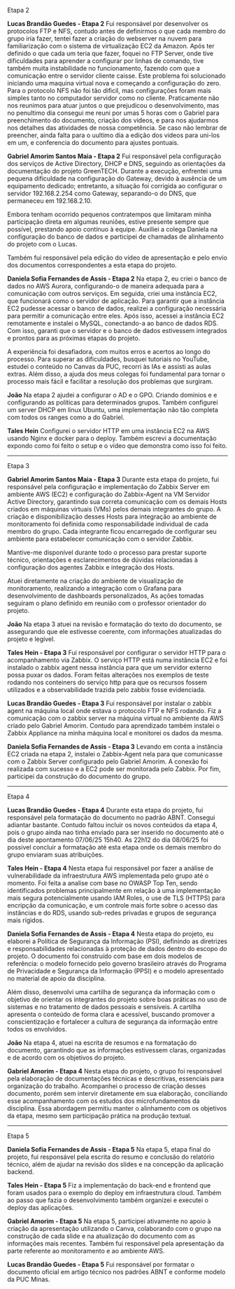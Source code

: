 Etapa 2 

**Lucas Brandão Guedes - Etapa 2**
Fui responsável por desenvolver os protocolos FTP e NFS, contudo antes de definirmos o que cada membro do grupo iria fazer, tentei fazer a criação do webserver na nuvem para familiarização com o sistema de virtualização EC2 da Amazon.
Após ter definido o que cada um teria que fazer, foquei no FTP Server, onde tive dificuldades para aprender a configurar por linhas de comando, tive também muita instabilidade no funcionamento, fazendo com que a comunicação entre o servidor cliente caisse. Este problema foi solucionado iniciando uma maquina virtual nova e começando a configuração do zero.
Para o protocolo NFS não foi tão dificil, mas configurações foram mais simples tanto no computador servidor como no cliente.
Praticamente não nos reunimos para atuar juntos o que prejudicou o desenvolvimento, mas no penultimo dia consegui me reuni por umas 5 horas com o Gabriel para preenchimento do documento, criação dos videos, e para nos ajudarmos nos detalhes das atividades de nossa competência.
Se caso não lembrar de preencher, ainda falta para o uultimo dia a edição dos videos para uni-los em um, e conferencia do documento para ajustes pontuais.

**Gabriel Amorim Santos Maia - Etapa 2**
Fui responsável pela configuração dos serviços de Active Directory, DHCP e DNS, seguindo as orientações da documentação do projeto GreenTECH. Durante a execução, enfrentei uma pequena dificuldade na configuração do Gateway, devido à ausência de um equipamento dedicado; entretanto, a situação foi corrigida ao configurar o servidor 192.168.2.254 como Gateway, separando-o do DNS, que permaneceu em 192.168.2.10.

Embora tenham ocorrido pequenos contratempos que limitaram minha participação direta em algumas reuniões, estive presente sempre que possível, prestando apoio contínuo à equipe. Auxiliei a colega Daniela na configuração do banco de dados e participei de chamadas de alinhamento do projeto com o Lucas.

Também fui responsável pela edição do vídeo de apresentação e pelo envio dos documentos correspondentes a esta etapa do projeto.

**Daniela Sofia Fernandes de Assis - Etapa 2**
Na etapa 2, eu criei o banco de dados no AWS Aurora, configurando-o de maneira adequada para a comunicação com outros serviços. Em seguida, criei uma instância EC2, que funcionará como o servidor de aplicação. Para garantir que a instância EC2 pudesse acessar o banco de dados, realizei a configuração necessária para permitir a comunicação entre eles. Após isso, acessei a instância EC2 remotamente e instalei o MySQL, conectando-a ao banco de dados RDS. Com isso, garanti que o servidor e o banco de dados estivessem integrados e prontos para as próximas etapas do projeto.

A experiência foi desafiadora, com muitos erros e acertos ao longo do processo. Para superar as dificuldades, busquei tutoriais no YouTube, estudei o conteúdo no Canvas da PUC, recorri às IAs e assisti as aulas extras. Além disso, a ajuda dos meus colegas foi fundamental para tornar o processo mais fácil e facilitar a resolução dos problemas que surgiram.

**João**
Na etapa 2 ajudei a configurar o AD e o GPO. Criando domínios e e configurando as políticas para determinados grupos. Também configurei um server DHCP em linux Ubuntu, uma implementação não tão completa com todos os ranges como a do Gabriel.

**Tales Hein**
Configurei o servidor HTTP em uma instância EC2 na AWS usando Nginx e docker para o deploy. Também escrevi a documentação expondo como foi feito o setup e o vídeo que demonstra como isso foi feito.

______________________________________________________________________________________________________________________________________________________________________________________________________________________________

Etapa 3 

**Gabriel Amorim Santos Maia - Etapa 3**
Durante esta etapa do projeto, fui responsável pela configuração e implementação do Zabbix Server em ambiente AWS (EC2) e configuração do Zabbix-Agent na VM Servidor Active Directory, garantindo sua correta comunicação com os demais Hosts criados em máquinas virtuais (VMs) pelos demais integrantes do grupo. A criação e disponibilização desses Hosts para integração ao ambiente de monitoramento foi definida como responsabilidade individual de cada membro do grupo. Cada integrante ficou encarregado de configurar seu ambiente para estabelecer comunicação com o servidor Zabbix.

Mantive-me disponível durante todo o processo para prestar suporte técnico, orientações e esclarecimentos de dúvidas relacionadas à configuração dos agentes Zabbix e integração dos Hosts.

Atuei diretamente na criação do ambiente de visualização de monitoramento, realizando a integração com o Grafana para desenvolvimento de dashboards personalizados, As ações tomadas seguiram o plano definido em reunião com o professor orientador do projeto.

**João**
Na etapa 3 atuei na revisão e formatação do texto do documento, se assegurando que ele estivesse coerente, com informações atualizadas do projeto e legível.

**Tales Hein - Etapa 3**
Fui responsável por configurar o servidor HTTP para o acompanhamento via Zabbix. O serviço HTTP está numa instância EC2 e foi instalado o zabbix agent nessa instância para que um servidor externo possa puxar os dados. Foram feitas alterações nos exemplos de teste rodando nos conteiners do serviço http para que os recursos fossem utilizados e a observabilidade trazida pelo zabbix fosse evidenciada.

**Lucas Brandão Guedes - Etapa 3**
Fui responsável por instalar o zabbix agent na máquina local onde estava o protocolo FTP e NFS rodando. Fiz a comunicação com o zabbix server na máquina virtual no ambiente da AWS criado pelo Gabriel Amorim. 
Contudo para aprendizado também instalei o Zabbix Appliance na minha máquina local e monitorei os dados da mesma.

**Daniela Sofia Fernandes de Assis - Etapa 3**
Levando em conta a instância EC2 criada na etapa 2, instalei o Zabbix-Agent nela para que comunicasse com o Zabbix Server configurado pelo Gabriel Amorim. A conexão foi realizada com sucesso e a EC2 pode ser monitorada pelo Zabbix. Por fim, participei da construção do documento do grupo.

______________________________________________________________________________________________________________________________________________________________________________________________________________________________

Etapa 4 

**Lucas Brandão Guedes - Etapa 4**
Durante esta etapa do projeto, fui responsável pela formatação do documento no padrão ABNT. Consegui adiantar bastante. Contudo faltou incluir os novos conteúdos da etapa 4, pois o grupo ainda nao tinha enviado para ser inserido no documento até o dia deste apontamento 07/06/25 15h40.
As 22h12 do dia 08/06/25 foi possivel concluir a formatação até esta etapa onde os demais membro do grupo enviaram suas atribuições.

**Tales Hein - Etapa 4**
Nesta etapa fui responsável por fazer a análise de vulnerabilidade da infraestrutura AWS implementada pelo grupo até o momento. Foi feita a analise com base no OWASP Top Ten, sendo identificados problemas principalmente em relação à uma implementação mais segura potencialmente usando IAM Roles, o use de TLS (HTTPS) para encripção da comunicação, e um controle mais forte sobre o acesso das instâncias e do RDS, usando sub-redes privadas e grupos de segurança mais rígidos.

**Daniela Sofia Fernandes de Assis - Etapa 4**
Nesta etapa do projeto, eu elaborei a Política de Segurança da Informação (PSI), definindo as diretrizes e responsabilidades relacionadas à proteção de dados dentro do escopo do projeto. O documento foi construído com base em dois modelos de referência: o modelo fornecido pelo governo brasileiro através do Programa de Privacidade e Segurança da Informação (PPSI) e o modelo apresentado no material de apoio da disciplina.

Além disso, desenvolvi uma cartilha de segurança da informação com o objetivo de orientar os integrantes do projeto sobre boas práticas no uso de sistemas e no tratamento de dados pessoais e sensíveis. A cartilha apresenta o conteúdo de forma clara e acessível, buscando promover a conscientização e fortalecer a cultura de segurança da informação entre todos os envolvidos.

**João**
Na etapa 4, atuei na escrita de resumos e na formatação do documento, garantindo que as informações estivessem claras, organizadas e de acordo com os objetivos do projeto.

**Gabriel Amorim - Etapa 4**
Nesta etapa do projeto, o grupo foi responsável pela elaboração de documentações técnicas e descritivas, essenciais para organização do trabalho. Acompanhei o processo de criação desses documento, porém sem intervir diretamente em sua elaboração, conciliando esse acompanhamento com os estudos dos microfundamentos da disciplina. Essa abordagem permitiu manter o alinhamento com os objetivos da etapa, mesmo sem participação prática na produção textual. 
______________________________________________________________________________________________________________________________________________________________________________________________________________________________
Etapa 5 

**Daniela Sofia Fernandes de Assis - Etapa 5**
Na etapa 5, etapa final do projeto, fui responsável pela escrita do resumo e conclusão do relatório técnico, além de ajudar na revisão dos slides e na concepção da aplicação backend.

**Tales Hein - Etapa 5**
Fiz a implementação do back-end e frontend que foram usados para o exemplo do deploy em infraestrutura cloud. Também ao passo que fazia o desenvolvimento também organizei e executei o deploy das aplicações.

**Gabriel Amorim - Etapa 5**
Na etapa 5, participei ativamente no apoio à criação da apresentação utilizando o Canva, colaborando com o grupo na construção de cada slide e na atualização do documento com as informações mais recentes. Também fui responsável pela apresentação da parte referente ao monitoramento e ao ambiente AWS.

**Lucas Brandão Guedes - Etapa 5**
Fui responsável por formatar o documento oficial em artigo técnico nos padrões ABNT e conforme modelo da PUC Minas.
